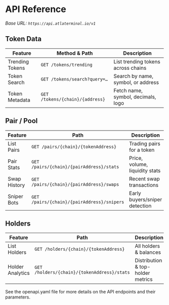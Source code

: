 # API Reference

_Base URL: `https://api.atlaterminal.io/v1`_

## Token Data
| Feature         | Method & Path                      | Description                          |
|-----------------|------------------------------------|--------------------------------------|
| Trending Tokens | `GET /tokens/trending`             | List trending tokens across chains   |
| Token Search    | `GET /tokens/search?query=…`       | Search by name, symbol, or address   |
| Token Metadata  | `GET /tokens/{chain}/{address}`    | Fetch name, symbol, decimals, logo   |

## Pair / Pool
| Feature       | Path                                         | Description                        |
|---------------|----------------------------------------------|------------------------------------|
| List Pairs    | `GET /pairs/{chain}/{tokenAddress}`          | Trading pairs for a token          |
| Pair Stats    | `GET /pairs/{chain}/{pairAddress}/stats`     | Price, volume, liquidity stats     |
| Swap History  | `GET /pairs/{chain}/{pairAddress}/swaps`     | Recent swap transactions           |
| Sniper Bots   | `GET /pairs/{chain}/{pairAddress}/snipers`   | Early buyers/sniper detection      |

## Holders
| Feature          | Path                                         | Description                          |
|------------------|----------------------------------------------|--------------------------------------|
| List Holders     | `GET /holders/{chain}/{tokenAddress}`        | All holders & balances               |
| Holder Analytics | `GET /holders/{chain}/{tokenAddress}/stats`  | Distribution & top-holder metrics    |

See the openapi.yaml file for more details on the API endpoints and their parameters.
